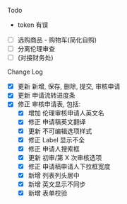Todo

- token 有误
- [ ] 选购商品 - 购物车(简化自购)
- [ ] 分离伦理审查
- [ ] (对接财务处)

Change Log

- [x] 更新 新增, 保存, 删除, 提交, 审核申请
- [x] 更新 申请流转进度条
- [x] 修正 审核申请表, 包括:
  - [x] 增加 伦理审核申请人英文名
  - [x] 修正 申请稿英文翻译
  - [x] 更新 不可编辑选项样式
  - [x] 修正 Label 显示不全
  - [x] 修正 申请人搜索框
  - [x] 更新 初审/第 X 次审核选项
  - [x] 修正 申请稿申请人下拉框宽度
  - [x] 新增 列表列头居中
  - [x] 新增 英文显示不同步
  - [x] 新增 表单校验

